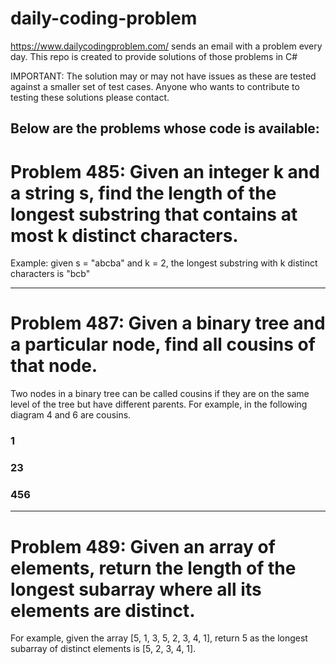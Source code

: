 # daily-coding-problem

https://www.dailycodingproblem.com/  sends an email with a problem every day.
This repo is created to provide solutions of those problems in C#

IMPORTANT: The solution may or may not have issues as these are tested against a smaller set of test cases. Anyone who wants to contribute to testing these solutions please contact.

## Below are the problems whose code is available:

# Problem 485: Given an integer k and a string s, find the length of the longest substring that contains at most k distinct characters.
Example: given s = "abcba" and k = 2, the longest substring with k distinct characters is "bcb"
___________________________________________________________________________________________________________________________________________________________________________________
# Problem 487: Given a binary tree and a particular node, find all cousins of that node.
Two nodes in a binary tree can be called cousins if they are on the same level of the tree but have different parents. For example, in the following diagram 4 and 6 are cousins.
###   1

###  23

### 456
___________________________________________________________________________________________________________________________________________________________________________________

# Problem 489: Given an array of elements, return the length of the longest subarray where all its elements are distinct.
For example, given the array [5, 1, 3, 5, 2, 3, 4, 1], return 5 as the longest subarray of distinct elements is [5, 2, 3, 4, 1].
